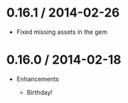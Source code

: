 # 0.16.1 / 2014-02-26

* Fixed missing assets in the gem

# 0.16.0 / 2014-02-18

* Enhancements

  * Birthday!
